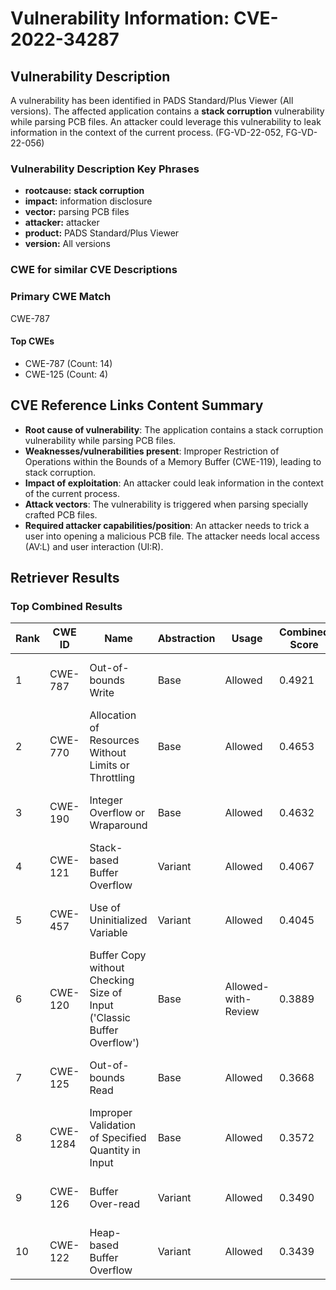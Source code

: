 # Vulnerability Information: CVE-2022-34287

## Vulnerability Description
A vulnerability has been identified in PADS Standard/Plus Viewer (All versions). The affected application contains a **stack corruption** vulnerability while parsing PCB files. An attacker could leverage this vulnerability to leak information in the context of the current process. (FG-VD-22-052, FG-VD-22-056)

### Vulnerability Description Key Phrases
- **rootcause:** **stack corruption**
- **impact:** information disclosure
- **vector:** parsing PCB files
- **attacker:** attacker
- **product:** PADS Standard/Plus Viewer
- **version:** All versions

### CWE for similar CVE Descriptions
### Primary CWE Match
CWE-787

#### Top CWEs
- CWE-787 (Count: 14)
- CWE-125 (Count: 4)

## CVE Reference Links Content Summary
- **Root cause of vulnerability**: The application contains a stack corruption vulnerability while parsing PCB files.
- **Weaknesses/vulnerabilities present**: Improper Restriction of Operations within the Bounds of a Memory Buffer (CWE-119), leading to stack corruption.
- **Impact of exploitation**: An attacker could leak information in the context of the current process.
- **Attack vectors**: The vulnerability is triggered when parsing specially crafted PCB files.
- **Required attacker capabilities/position**: An attacker needs to trick a user into opening a malicious PCB file. The attacker needs local access (AV:L) and user interaction (UI:R).

## Retriever Results

### Top Combined Results

| Rank | CWE ID | Name | Abstraction | Usage | Combined Score | Retrievers | Individual Scores |
|------|--------|------|-------------|-------|---------------|------------|-------------------|
| 1 | CWE-787 | Out-of-bounds Write | Base | Allowed | 0.4921 | sparse, graph | sparse: 0.235, graph: 1.000 |
| 2 | CWE-770 | Allocation of Resources Without Limits or Throttling | Base | Allowed | 0.4653 | sparse, graph | sparse: 0.188, graph: 1.000 |
| 3 | CWE-190 | Integer Overflow or Wraparound | Base | Allowed | 0.4632 | sparse, graph | sparse: 0.185, graph: 1.000 |
| 4 | CWE-121 | Stack-based Buffer Overflow | Variant | Allowed | 0.4067 | dense, sparse | dense: 0.579, sparse: 0.264 |
| 5 | CWE-457 | Use of Uninitialized Variable | Variant | Allowed | 0.4045 | sparse, graph | sparse: 0.211, graph: 0.888 |
| 6 | CWE-120 | Buffer Copy without Checking Size of Input ('Classic Buffer Overflow') | Base | Allowed-with-Review | 0.3889 | sparse, graph | sparse: 0.171, graph: 0.865 |
| 7 | CWE-125 | Out-of-bounds Read | Base | Allowed | 0.3668 | dense, sparse | dense: 0.524, sparse: 0.183 |
| 8 | CWE-1284 | Improper Validation of Specified Quantity in Input | Base | Allowed | 0.3572 | dense, sparse | dense: 0.508, sparse: 0.180 |
| 9 | CWE-126 | Buffer Over-read | Variant | Allowed | 0.3490 | dense, sparse | dense: 0.545, sparse: 0.184 |
| 10 | CWE-122 | Heap-based Buffer Overflow | Variant | Allowed | 0.3439 | dense, sparse | dense: 0.528, sparse: 0.189 |

